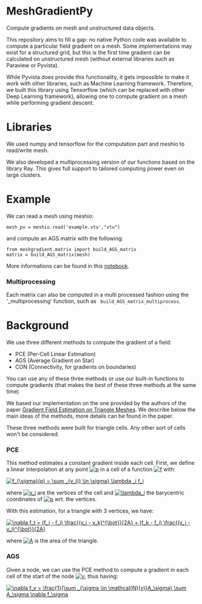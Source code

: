 # MeshGradientPy
Compute gradients on mesh and unstructured data objects.

This repository aims to fill a gap: no native Python code was available to compute a particular field gradient on a mesh. Some implementations may exist for a structured grid, but this is the first time gradient can be calculated on unstructured mesh (without external libraries such as Paraview or Pyvista).

While Pyvista does provide this functionality, it gets impossible to make it work with other libraries, such as Machine Learning framework. Therefore, we built this library using Tensorflow (which can be replaced with other Deep Learning framework), allowing one to compute gradient on a mesh while performing gradient descent.

# Libraries 

We used numpy and tensorflow for the computation part and meshio to read/write mesh.

We also developed a multiprocessing version of our functions based on the library Ray. This gives full support to tailored computing power even on large clusters.

# Example 

We can read a mesh using meshio: 
```python3
mesh_pv = meshio.read('example.vtu',"vtu")
```
and compute an AGS matrix with the following: 
```python3 
from meshgradient.matrix import build_AGS_matrix
matrix = build_AGS_matrix(mesh)
```

More informations can be found in this [notebook](https://github.com/DonsetPG/MeshGradientPy/blob/main/Example.ipynb).

### Multiprocessing

Each matrix can also be computed in a multi processed fashion using the '_multiprocessing' function, such as ``` build_AGS_matrix_multiprocess```. 

# Background 

We use three different methods to compute the gradient of a field:
* PCE (Per-Cell Linear Estimation)
* AGS (Average Gradient on Star)
* CON (Connectivity, for gradients on boundaries)

You can use any of these three methods or use our built-in functions to compute gradients (that makes the best of these three methods at the same time)

We based our implementation on the one provided by the authors of the paper [Gradient Field Estimation on Triangle Meshes](https://www.researchgate.net/publication/330412652_Gradient_Field_Estimation_on_Triangle_Meshes). We describe below the main ideas of the methods, more details can be found in the paper.

These three methods were built for triangle cells. Any other sort of cells won't be considered. 

### PCE 

This method estimates a constant gradient inside each cell. First, we define a linear interpolation at any point <a href="https://www.codecogs.com/eqnedit.php?latex=p" target="_blank"><img src="https://latex.codecogs.com/gif.latex?p" title="p" /></a> in a cell of a function <a href="https://www.codecogs.com/eqnedit.php?latex=f" target="_blank"><img src="https://latex.codecogs.com/gif.latex?f" title="f" /></a> with: 

<a href="https://www.codecogs.com/eqnedit.php?latex=f_{\sigma}(p)&space;=&space;\sum&space;_{v_{i}&space;\in&space;\sigma}&space;\lambda&space;_i&space;f_i" target="_blank"><img src="https://latex.codecogs.com/gif.latex?f_{\sigma}(p)&space;=&space;\sum&space;_{v_{i}&space;\in&space;\sigma}&space;\lambda&space;_i&space;f_i" title="f_{\sigma}(p) = \sum _{v_{i} \in \sigma} \lambda _i f_i" /></a>

where <a href="https://www.codecogs.com/eqnedit.php?latex=v_i" target="_blank"><img src="https://latex.codecogs.com/gif.latex?v_i" title="v_i" /></a> are the vertices of the cell and <a href="https://www.codecogs.com/eqnedit.php?latex=\lambda_i" target="_blank"><img src="https://latex.codecogs.com/gif.latex?\lambda_i" title="\lambda_i" /></a> the barycentric coordinates of <a href="https://www.codecogs.com/eqnedit.php?latex=p" target="_blank"><img src="https://latex.codecogs.com/gif.latex?p" title="p" /></a> wrt. the vertices. 

With this estimation, for a triangle with 3 vertices, we have:

<a href="https://www.codecogs.com/eqnedit.php?latex=\nabla&space;f_t&space;=&space;(f_j&space;-&space;f_i)&space;\frac{(v_i&space;-&space;v_k)^{\bot}}{2A}&space;&plus;&space;(f_k&space;-&space;f_i)&space;\frac{(v_j&space;-&space;v_i)^{\bot}}{2A}" target="_blank"><img src="https://latex.codecogs.com/gif.latex?\nabla&space;f_t&space;=&space;(f_j&space;-&space;f_i)&space;\frac{(v_i&space;-&space;v_k)^{\bot}}{2A}&space;&plus;&space;(f_k&space;-&space;f_i)&space;\frac{(v_j&space;-&space;v_i)^{\bot}}{2A}" title="\nabla f_t = (f_j - f_i) \frac{(v_i - v_k)^{\bot}}{2A} + (f_k - f_i) \frac{(v_j - v_i)^{\bot}}{2A}" /></a>

where <a href="https://www.codecogs.com/eqnedit.php?latex=A" target="_blank"><img src="https://latex.codecogs.com/gif.latex?A" title="A" /></a> is the area of the triangle.

### AGS

Given a node, we can use the PCE method to compute a gradient in each cell of the start of the node <a href="https://www.codecogs.com/eqnedit.php?latex=v" target="_blank"><img src="https://latex.codecogs.com/gif.latex?v" title="v" /></a>, thus having:

<a href="https://www.codecogs.com/eqnedit.php?latex=\nabla&space;f_v&space;=&space;\frac{1}{\sum&space;_{\sigma&space;\in&space;\mathcal{N}(v)}A_\sigma}&space;\sum&space;A_\sigma&space;\nabla&space;f_\sigma" target="_blank"><img src="https://latex.codecogs.com/gif.latex?\nabla&space;f_v&space;=&space;\frac{1}{\sum&space;_{\sigma&space;\in&space;\mathcal{N}(v)}A_\sigma}&space;\sum&space;A_\sigma&space;\nabla&space;f_\sigma" title="\nabla f_v = \frac{1}{\sum _{\sigma \in \mathcal{N}(v)}A_\sigma} \sum A_\sigma \nabla f_\sigma" /></a>
